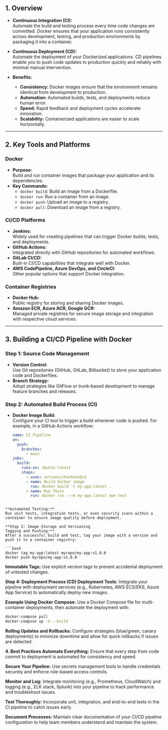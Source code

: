 ## 1. Overview

- **Continuous Integration (CI):**  
  Automate the build and testing process every time code changes are committed. Docker ensures that your application runs consistently across development, testing, and production environments by packaging it into a container.

- **Continuous Deployment (CD):**  
  Automate the deployment of your Dockerized applications. CD pipelines enable you to push code updates to production quickly and reliably with minimal manual intervention.

- **Benefits:**  
  - **Consistency:** Docker images ensure that the environment remains identical from development to production.
  - **Automation:** Automated builds, tests, and deployments reduce human error.
  - **Speed:** Rapid feedback and deployment cycles accelerate innovation.
  - **Scalability:** Containerized applications are easier to scale horizontally.

---

## 2. Key Tools and Platforms

### Docker
- **Purpose:**  
  Build and run container images that package your application and its dependencies.
- **Key Commands:**  
  - `docker build`: Build an image from a Dockerfile.
  - `docker run`: Run a container from an image.
  - `docker push`: Upload an image to a registry.
  - `docker pull`: Download an image from a registry.

### CI/CD Platforms
- **Jenkins:**  
  Widely used for creating pipelines that can trigger Docker builds, tests, and deployments.
- **GitHub Actions:**  
  Integrated directly with GitHub repositories for automated workflows.
- **GitLab CI/CD:**  
  Built-in CI/CD capabilities that integrate well with Docker.
- **AWS CodePipeline, Azure DevOps, and CircleCI:**  
  Other popular options that support Docker integration.

### Container Registries
- **Docker Hub:**  
  Public registry for storing and sharing Docker images.
- **Amazon ECR, Azure ACR, Google GCR:**  
  Managed private registries for secure image storage and integration with respective cloud services.

---

## 3. Building a CI/CD Pipeline with Docker

### Step 1: Source Code Management
- **Version Control:**  
  Use Git repositories (GitHub, GitLab, Bitbucket) to store your application code and Dockerfiles.
- **Branch Strategy:**  
  Adopt strategies like GitFlow or trunk-based development to manage feature branches and releases.

### Step 2: Automated Build Process (CI)
- **Docker Image Build:**  
  Configure your CI tool to trigger a build whenever code is pushed. For example, in a GitHub Actions workflow:
  ```yaml
  name: CI Pipeline
  on:
    push:
      branches:
        - main
  jobs:
    build:
      runs-on: ubuntu-latest
      steps:
        - uses: actions/checkout@v2
        - name: Build Docker image
          run: docker build -t my-app:latest .
        - name: Run Tests
          run: docker run --rm my-app:latest npm test
```

**Automated Testing:**
Run unit tests, integration tests, or even security scans within a container to ensure image quality before deployment.

**Step 3: Image Storage and Versioning
Tagging and Pushing:**
After a successful build and test, tag your image with a version and push it to a container registry:

```bash
docker tag my-app:latest myrepo/my-app:v1.0.0
docker push myrepo/my-app:v1.0.0
```
**Immutable Tags:**
Use explicit version tags to prevent accidental deployment of untested changes.

**Step 4: Deployment Process (CD)
Deployment Tools:**
Integrate your pipeline with deployment services (e.g., Kubernetes, AWS ECS/EKS, Azure App Service) to automatically deploy new images.

**Example Using Docker Compose:**
Use a Docker Compose file for multi-container deployments, then automate the deployment with:

```bash
docker-compose pull
docker-compose up -d --build
```
**Rolling Updates and Rollbacks:**
Configure strategies (blue/green, canary deployments) to minimize downtime and allow for quick rollbacks if issues are detected.

**4. Best Practices
Automate Everything:**
Ensure that every step from code commit to deployment is automated for consistency and speed.

**Secure Your Pipeline:**
Use secrets management tools to handle credentials securely and enforce role-based access controls.

**Monitor and Log:**
Integrate monitoring (e.g., Prometheus, CloudWatch) and logging (e.g., ELK stack, Splunk) into your pipeline to track performance and troubleshoot issues.

**Test Thoroughly:**
Incorporate unit, integration, and end-to-end tests in the CI pipeline to catch issues early.

**Document Processes:**
Maintain clear documentation of your CI/CD pipeline configuration to help team members understand and maintain the system.